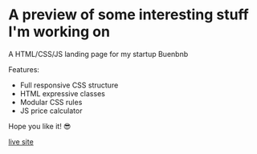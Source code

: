 # A preview of some interesting stuff I'm working on
A HTML/CSS/JS landing page for my startup Buenbnb

Features:
- Full responsive CSS structure
- HTML expressive classes
- Modular CSS rules
- JS price calculator

Hope you like it! 😎

[live site](https://wickathou.github.io/buenbnb)
